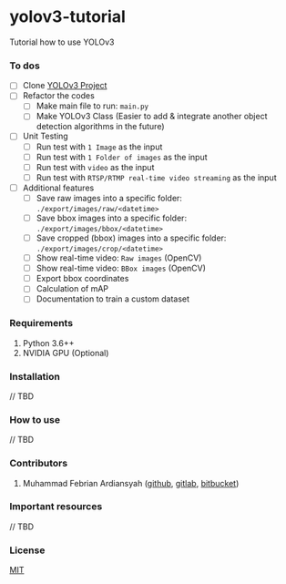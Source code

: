# yolov3-tutorial
Tutorial how to use YOLOv3

### To dos 
- [ ] Clone [YOLOv3 Project](https://github.com/ultralytics/yolov3) 
- [ ] Refactor the codes
    - [ ] Make main file to run: `main.py`
    - [ ] Make YOLOv3 Class (Easier to add & integrate another object detection 
            algorithms in the future)
- [ ] Unit Testing
    - [ ] Run test with `1 Image` as the input
    - [ ] Run test with `1 Folder of images` as the input
    - [ ] Run test with `video` as the input
    - [ ] Run test with `RTSP/RTMP real-time video streaming` as the input
- [ ] Additional features
    - [ ] Save raw images into a specific folder: `./export/images/raw/<datetime>`
    - [ ] Save bbox images into a specific folder: `./export/images/bbox/<datetime>`
    - [ ] Save cropped (bbox) images into a specific folder: `./export/images/crop/<datetime>`
    - [ ] Show real-time video: `Raw images` (OpenCV) 
    - [ ] Show real-time video: `BBox images` (OpenCV) 
    - [ ] Export bbox coordinates
    - [ ] Calculation of mAP
    - [ ] Documentation to train a custom dataset

### Requirements 
1. Python 3.6++
2. NVIDIA GPU (Optional)

### Installation
// TBD

### How to use 
// TBD

### Contributors 
1. Muhammad Febrian Ardiansyah 
([github](https://github.com/ardihikaru), 
[gitlab](https://gitlab.com/ardihikaru), 
[bitbucket](https://bitbucket.org/ardihikaru3/))

### Important resources 
// TBD

### License 
[MIT](https://choosealicense.com/licenses/mit/)

